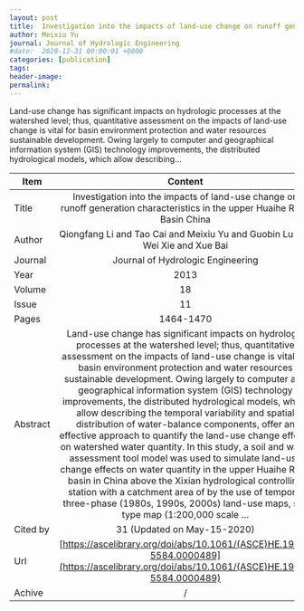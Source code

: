 ```yaml
---
layout: post
title:  Investigation into the impacts of land-use change on runoff generation characteristics in the upper Huaihe River Basin China
author: Meixiu Yu
journal: Journal of Hydrologic Engineering
#date:  2020-12-31 00:00:01 +0000
categories: [publication]
tags: 
header-image: 
permalink: 
---
```

Land-use change has significant impacts on hydrologic processes at the watershed level; thus, quantitative assessment on the impacts of land-use change is vital for basin environment protection and water resources sustainable development. Owing largely to computer and geographical information system (GIS) technology improvements, the distributed hydrological models, which allow describing...
<!--the above is the excerpt-->
<!--more-->
<!--the following is the text-->


| Item           | Content    |
| ---------------|:-----------:|
| Title          | Investigation into the impacts of land-use change on runoff generation characteristics in the upper Huaihe River Basin China     |
| Author         | Qiongfang Li and Tao Cai and Meixiu Yu and Guobin Lu and Wei Xie and Xue Bai    |
| Journal        | Journal of Hydrologic Engineering   |
| Year           | 2013      |
| Volume         | 18	   |
| Issue          | 11	   |
| Pages          | 1464-1470	   |
| Abstract       | Land-use change has significant impacts on hydrologic processes at the watershed level; thus, quantitative assessment on the impacts of land-use change is vital for basin environment protection and water resources sustainable development. Owing largely to computer and geographical information system (GIS) technology improvements, the distributed hydrological models, which allow describing the temporal variability and spatial distribution of water-balance components, offer an effective approach to quantify the land-use change effects on watershed water quantity. In this study, a soil and water assessment tool model was used to simulate land-use change effects on water quantity in the upper Huaihe River basin in China above the Xixian hydrological controlling station with a catchment area of by the use of temporal three-phase (1980s, 1990s, 2000s) land-use maps, soil type map (1:200,000 scale …	 |
| Cited by			 | 31 (Updated on May-15-2020)   |
| Url  					 | [https://ascelibrary.org/doi/abs/10.1061/(ASCE)HE.1943-5584.0000489](https://ascelibrary.org/doi/abs/10.1061/(ASCE)HE.1943-5584.0000489)		   |
| Achive 	       | /		 |


